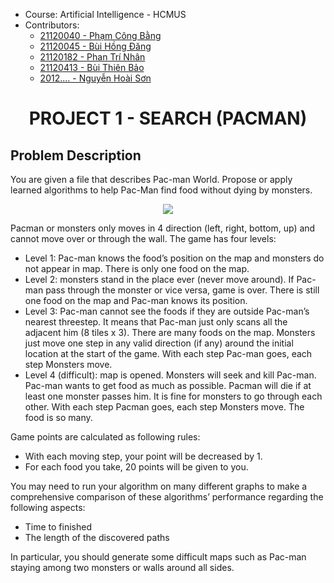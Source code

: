 - Course: Artificial Intelligence - HCMUS  
- Contributors:
  * [21120040 - Phạm Công Bằng](https://github.com/ginganotnigg)
  * [21120045 - Bùi Hồng Đăng](https://github.com/bhdang311003)
  * [21120182 - Phan Trí Nhân](https://github.com/TreeDude03)
  * [21120413 - Bùi Thiên Bảo](https://github.com/baobui1509)
  * [2012.... - Nguyễn Hoài Sơn](https://github.com/nguyenhoaisonHCMUS)

<h1 align='center'>PROJECT 1 - SEARCH (PACMAN)</h1>

## Problem Description
You are given a file that describes Pac-man World. Propose or apply learned algorithms to help Pac-Man find food without dying by monsters.

<p align='center'><img align='center' src="http://ai.berkeley.edu/images/pacman_game.gif"></p>

Pacman or monsters only moves in 4 direction (left, right, bottom, up) and cannot move over or through the wall. The game has four levels:
- Level 1: Pac-man knows the food’s position on the map and monsters do not appear in map. There is only one food on the map.
- Level 2: monsters stand in the place ever (never move around). If Pac-man pass through the monster or vice versa, game is over. There is still one food on the map and Pac-man knows its position.
- Level 3: Pac-man cannot see the foods if they are outside Pac-man’s nearest threestep. It means that Pac-man just only scans all the adjacent him (8 tiles x 3). There are many foods on the map. Monsters just move one step in any valid direction (if any) around the initial location at the start of the game. With each step Pac-man goes, each step Monsters move.
- Level 4 (difficult): map is opened. Monsters will seek and kill Pac-man. Pac-man wants to get food as much as possible. Pacman will die if at least one monster passes him. It is fine for monsters to go through each other. With each step Pacman goes, each step Monsters move. The food is so many. 

Game points are calculated as following rules:
- With each moving step, your point will be decreased by 1.
- For each food you take, 20 points will be given to you.

You may need to run your algorithm on many different graphs to make a comprehensive comparison of these algorithms’ performance regarding the following aspects:
- Time to finished
- The length of the discovered paths

In particular, you should generate some difficult maps such as Pac-man staying among two monsters or walls around all sides.
